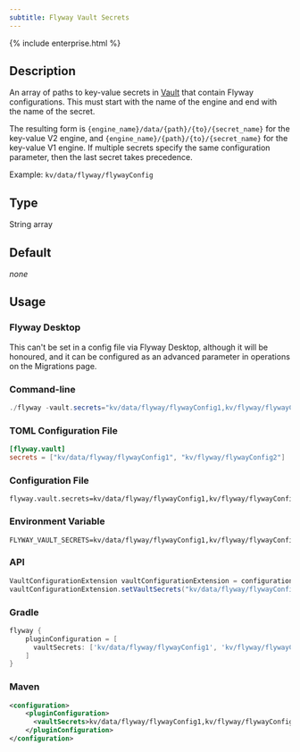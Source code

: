```yaml
---
subtitle: Flyway Vault Secrets
---
```


{% include enterprise.html %}

## Description

An array of paths to key-value secrets in [Vault](https://www.vaultproject.io/) that contain Flyway configurations. This must start with the name of the engine and end with the name of the secret.

The resulting form is `{engine_name}/data/{path}/{to}/{secret_name}` for the key-value V2 engine, and
`{engine_name}/{path}/{to}/{secret_name}` for the key-value V1 engine.
If multiple secrets specify the same configuration parameter, then the last secret takes precedence.

Example: `kv/data/flyway/flywayConfig`

## Type

String array

## Default

<i>none</i>

## Usage

### Flyway Desktop

This can't be set in a config file via Flyway Desktop, although it will be honoured, and it can be configured as an advanced parameter in operations on the Migrations page.

### Command-line

```powershell
./flyway -vault.secrets="kv/data/flyway/flywayConfig1,kv/flyway/flywayConfig2" info
```

### TOML Configuration File

```toml
[flyway.vault]
secrets = ["kv/data/flyway/flywayConfig1", "kv/flyway/flywayConfig2"]
```

### Configuration File

```properties
flyway.vault.secrets=kv/data/flyway/flywayConfig1,kv/flyway/flywayConfig2
```

### Environment Variable

```properties
FLYWAY_VAULT_SECRETS=kv/data/flyway/flywayConfig1,kv/flyway/flywayConfig2
```

### API

```java
VaultConfigurationExtension vaultConfigurationExtension = configuration.getConfigurationExtension(VaultConfigurationExtension.class);
vaultConfigurationExtension.setVaultSecrets("kv/data/flyway/flywayConfig1", "kv/flyway/flywayConfig2");
```

### Gradle

```groovy
flyway {
    pluginConfiguration = [
      vaultSecrets: ['kv/data/flyway/flywayConfig1', 'kv/flyway/flywayConfig2']
    ]
}
```

### Maven

```xml
<configuration>
    <pluginConfiguration>
      <vaultSecrets>kv/data/flyway/flywayConfig1,kv/flyway/flywayConfig2</vaultSecrets>
    </pluginConfiguration>
</configuration>
```
